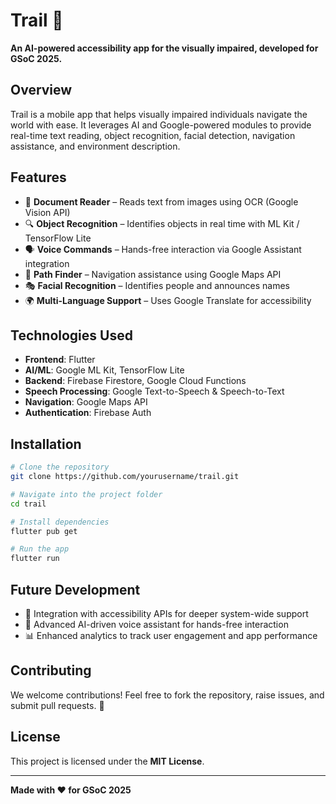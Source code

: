 # **Trail** 🚀

**An AI-powered accessibility app for the visually impaired, developed for GSoC 2025.**

## **Overview**
Trail is a mobile app that helps visually impaired individuals navigate the world with ease. It leverages AI and Google-powered modules to provide real-time text reading, object recognition, facial detection, navigation assistance, and environment description.

## **Features**
- 📖 **Document Reader** – Reads text from images using OCR (Google Vision API)
- 🔍 **Object Recognition** – Identifies objects in real time with ML Kit / TensorFlow Lite
- 🗣 **Voice Commands** – Hands-free interaction via Google Assistant integration
- 🧭 **Path Finder** – Navigation assistance using Google Maps API
- 🎭 **Facial Recognition** – Identifies people and announces names
- 🌍 **Multi-Language Support** – Uses Google Translate for accessibility

## **Technologies Used**
- **Frontend**: Flutter
- **AI/ML**: Google ML Kit, TensorFlow Lite
- **Backend**: Firebase Firestore, Google Cloud Functions
- **Speech Processing**: Google Text-to-Speech & Speech-to-Text
- **Navigation**: Google Maps API
- **Authentication**: Firebase Auth

## **Installation**
```bash
# Clone the repository
git clone https://github.com/yourusername/trail.git

# Navigate into the project folder
cd trail

# Install dependencies
flutter pub get

# Run the app
flutter run
```

## **Future Development**
- 🔗 Integration with accessibility APIs for deeper system-wide support
- 📢 Advanced AI-driven voice assistant for hands-free interaction
- 📊 Enhanced analytics to track user engagement and app performance

## **Contributing**
We welcome contributions! Feel free to fork the repository, raise issues, and submit pull requests. 🙌

## **License**
This project is licensed under the **MIT License**.

---
**Made with ❤️ for GSoC 2025**
